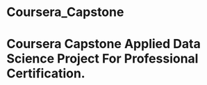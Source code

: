 # Coursera_Capstone
# Coursera Capstone Applied Data Science Project For Professional Certification.
